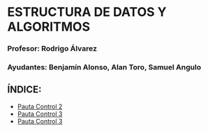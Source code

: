 # ESTRUCTURA DE DATOS Y ALGORITMOS

### Profesor: Rodrigo Álvarez

### Ayudantes: Benjamín Alonso, Alan Toro, Samuel Angulo

## ÍNDICE:

- [Pauta Control 2](control2_pauta.md)
- [Pauta Control 3](control3_pauta.md)
- [Pauta Control 3](control4_pauta.md)

